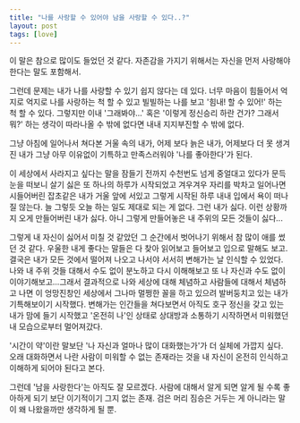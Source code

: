 ```yaml
---
title: "나를 사랑할 수 있어야 남을 사랑할 수 있다..?"
layout: post
tags: [love]
---
```


이 말은 참으로 많이도 들었던 것 같다. 자존감을 가지기 위해서는 자신을 먼저 사랑해야한다는 말도 포함해서.

그런데 문제는 내가 나를 사랑할 수 있기 쉽지 않다는 데 있다. 너무 마음이 힘들어서 억지로 억지로 나를 사랑하는 척 할 수 있고 빌빌하는 나를 보고 '힘내! 할 수 있어!' 하는 척 할 수 있다. 그렇지만 이내 '그래봐야...' 혹은 '이렇게 정신승리 하란 건가? 그래서 뭐?' 하는 생각이 따라나올 수 밖에 없다면 내내 지지부진할 수 밖에 없다.

그냥 아침에 일어나서 쳐다본 거울 속의 내가, 어제 보다 늙은 내가, 어제보다 더 못 생겨진 내가 그냥 아무 이유없이 기특하고 만족스러워야 '나를 좋아한다'가 된다. 

이 세상에서 사라지고 싶다는 말을 잠들기 전까지 수천번도 넘게 중얼대고 있다가 문득 눈을 떠보니 살기 싫은 또 하나의 하루가 시작되었고 겨우겨우 자리를 박차고 일어나면 시들어버린 잡초같은 내가 거울 앞에 서있고 그렇게 시작된 하루 내내 입에서 욕이 떠나질 않는다. 늘 그렇듯 오늘 하는 일도 제대로 되는 게 없다. 그런 내가 싫다. 이런 상황까지 오게 만들어버린 내가 싫다. 아니 그렇게 만들어놓은 내 주위의 모든 것들이 싫다...

그렇게 내 자신이 싫어서 미칠 것 같았던 그 순간에서 벗어나기 위해서 참 많이 애를 썼던 것 같다. 우울한 내게 좋다는 말들은 다 찾아 읽어보고 들어보고 입으로 말해도 보고. 결국은 내가 모든 것에서 떨어져 나오고 나서야 서서히 변해가는 날 인식할 수 있었다. 나와 내 주위 것들 대해서 수도 없이 분노하고 다시 이해해보고 또 나 자신과 수도 없이 이야기해보고...그래서 결과적으로 나와 세상에 대해 체념하고 사람들에 대해서 체념하고 나면 이 엉망진창인 세상에서 그나마 멀쩡한 꼴을 하고 있으려 발버둥치고 있는 내가 기특해보이기 시작했다. 변해가는 인간들을 쳐다보면서 아직도 호구 정신을 갖고 있는 내가 맘에 들기 시작했고 '온전히 나'인 상태로 상대방과 소통하기 시작하면서 미워했던 내 모습으로부터 멀어져갔다.

'시간이 약'이란 말보단 '나 자신과 얼마나 많이 대화했는가'가 더 실체에 가깝지 싶다. 오래 대화하면서 나란 사람이 미워할 수 없는 존재라는 것을 내 자신이 온전히 인식하고 이해하게 되어야 된다고 본다. 

그런데 '남을 사랑한다'는 아직도 잘 모르겠다. 사람에 대해서 알게 되면 알게 될 수록 좋아하게 되기 보단 이기적이기 그지 없는 존재. 검은 머리 짐승은 거두는 게 아니라는 말이 왜 나왔을까만 생각하게 될 뿐.

